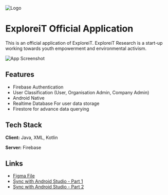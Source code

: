 
![Logo](https://lh3.googleusercontent.com/CTYbjGWscYo8oCddivK_TP8rl8Ok-DZhWmfEYsznH-QaYsfk0EmTgPr8MeRiRyluXYMP89s4BhVVVw650BNAFStgAmzBpf8=s200)


# ExploreiT Official Application

This is an official application of ExploreiT. 
ExploreiT Research is a start-up working towards youth empowerment and environmental activism. 



![App Screenshot](https://github.com/vaishnavvprabhu/exploreit/raw/main/mock-med.png)


## Features

- Firebase Authentication
- User Classification (User, Organisation Admin, Company Admin)
- Android Native
- Realtime Database For user data storage
- Firestore for advance data querying


## Tech Stack

**Client:** Java, XML, Kotlin

**Server:** Firebase


## Links

 - [Figma File](https://www.figma.com/file/6ehjDpDPL62MFL4ZZB3Fgg/Exploreit---App-Development?node-id=0%3A1)
 - [Sync with Android Studio - Part 1](https://youtu.be/swNHOI0J0pw)
 - [Sync with Android Studio - Part 2](https://www.youtube.com/watch?v=6L5TrhNoVZA)

